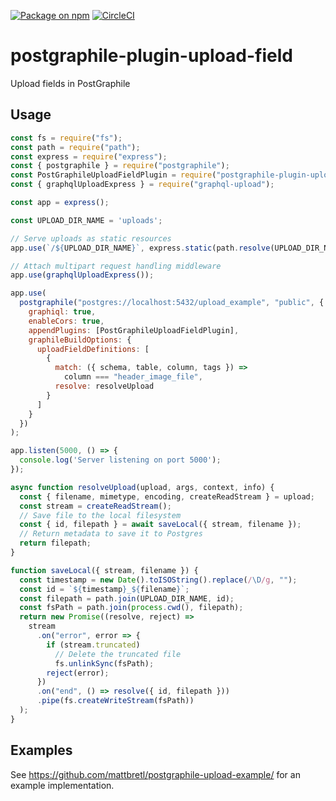 [![Package on npm](https://img.shields.io/npm/v/postgraphile-plugin-upload-field.svg)](https://www.npmjs.com/package/postgraphile-plugin-upload-field) [![CircleCI](https://circleci.com/gh/mattbretl/postgraphile-plugin-upload-field.svg?style=svg)](https://circleci.com/gh/mattbretl/postgraphile-plugin-upload-field)

# postgraphile-plugin-upload-field
Upload fields in PostGraphile

## Usage

```js
const fs = require("fs");
const path = require("path");
const express = require("express");
const { postgraphile } = require("postgraphile");
const PostGraphileUploadFieldPlugin = require("postgraphile-plugin-upload-field");
const { graphqlUploadExpress } = require("graphql-upload");

const app = express();

const UPLOAD_DIR_NAME = 'uploads';

// Serve uploads as static resources
app.use(`/${UPLOAD_DIR_NAME}`, express.static(path.resolve(UPLOAD_DIR_NAME)));

// Attach multipart request handling middleware
app.use(graphqlUploadExpress());

app.use(
  postgraphile("postgres://localhost:5432/upload_example", "public", {
    graphiql: true,
    enableCors: true,
    appendPlugins: [PostGraphileUploadFieldPlugin],
    graphileBuildOptions: {
      uploadFieldDefinitions: [
        {
          match: ({ schema, table, column, tags }) =>
            column === "header_image_file",
          resolve: resolveUpload
        }
      ]
    }
  })
);

app.listen(5000, () => {
  console.log('Server listening on port 5000');
});

async function resolveUpload(upload, args, context, info) {
  const { filename, mimetype, encoding, createReadStream } = upload;
  const stream = createReadStream();
  // Save file to the local filesystem
  const { id, filepath } = await saveLocal({ stream, filename });
  // Return metadata to save it to Postgres
  return filepath;
}

function saveLocal({ stream, filename }) {
  const timestamp = new Date().toISOString().replace(/\D/g, "");
  const id = `${timestamp}_${filename}`;
  const filepath = path.join(UPLOAD_DIR_NAME, id);
  const fsPath = path.join(process.cwd(), filepath);
  return new Promise((resolve, reject) =>
    stream
      .on("error", error => {
        if (stream.truncated)
          // Delete the truncated file
          fs.unlinkSync(fsPath);
        reject(error);
      })
      .on("end", () => resolve({ id, filepath }))
      .pipe(fs.createWriteStream(fsPath))
  );
}
```

## Examples

See https://github.com/mattbretl/postgraphile-upload-example/ for an example implementation.
